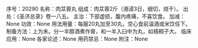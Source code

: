 序号：20290
名称：肉苁蓉丸
组成：肉苁蓉2斤（酒浸3日，细切，焙干）。
出处：《圣济总录》卷一八五。
主治：下部虚损，腹内疼痛，不喜饮食。
加减：None
功效：None
用法用量：每服20丸加至30丸，空心食前温酒或米饮任下。
制备方法：上为末。分一半醇酒煮作膏，和一半入臼中为丸，如梧桐子大。
临床应用：None
各家论述：None
用药禁忌：None
附注：None
